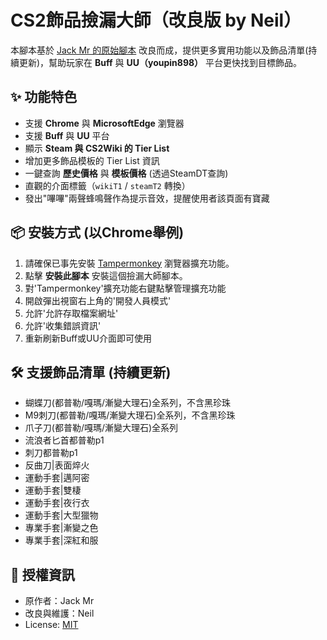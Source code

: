 # CS2飾品撿漏大師（改良版 by Neil）

本腳本基於 [Jack Mr 的原始腳本](https://www.csgo2.wiki/article/RareHunter) 改良而成，提供更多實用功能以及飾品清單(持續更新)，幫助玩家在 **Buff** 與 **UU（youpin898）** 平台更快找到目標飾品。

## ✨ 功能特色
- 支援 **Chrome** 與 **MicrosoftEdge** 瀏覽器
- 支援 **Buff** 與 **UU** 平台
- 顯示 **Steam 與 CS2Wiki 的 Tier List**
- 增加更多飾品模板的 Tier List 資訊
- 一鍵查詢 **歷史價格** 與 **模板價格** (透過SteamDT查詢)
- 直觀的介面標籤（`wikiT1` / `steamT2` 轉換）
- 發出"嗶嗶"兩聲蜂鳴聲作為提示音效，提醒使用者該頁面有寶藏

## 📦 安裝方式 (以Chrome舉例)
1. 請確保已事先安裝 [Tampermonkey](https://chromewebstore.google.com/detail/tampermonkey/dhdgffkkebhmkfjojejmpbldmpobfkfo?hl) 瀏覽器擴充功能。  
2. 點擊 **安裝此腳本** 安裝這個撿漏大師腳本。 
3. 對'Tampermonkey'擴充功能右鍵點擊管理擴充功能
4. 開啟彈出視窗右上角的'開發人員模式'
5. 允許'允許存取檔案網址'
6. 允許'收集錯誤資訊'
7. 重新刷新Buff或UU介面即可使用

## 🛠 支援飾品清單 (持續更新)
- 蝴蝶刀(都普勒/嘎瑪/漸變大理石)全系列，不含黑珍珠
- M9刺刀(都普勒/嘎瑪/漸變大理石)全系列，不含黑珍珠
- 爪子刀(都普勒/嘎瑪/漸變大理石)全系列
- 流浪者匕首都普勒p1
- 刺刀都普勒p1
- 反曲刀|表面焠火
- 運動手套|邁阿密
- 運動手套|雙棲
- 運動手套|夜行衣
- 運動手套|大型獵物
- 專業手套|漸變之色
- 專業手套|深紅和服

## 📝 授權資訊
- 原作者：Jack Mr  
- 改良與維護：Neil  
- License: [MIT](https://opensource.org/licenses/MIT)
